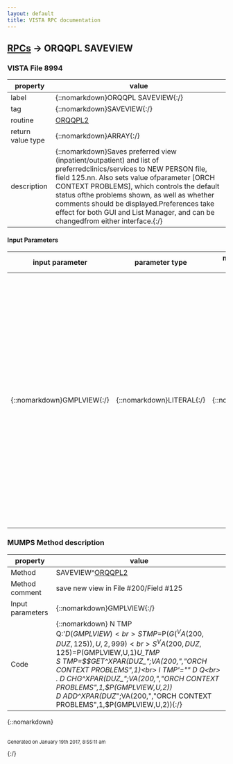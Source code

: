 ```yaml
---
layout: default
title: VISTA RPC documentation
---
```




## [RPCs](TableOfContent.md) &#8594; ORQQPL SAVEVIEW 



### VISTA File 8994 


 property | value 
--- | --- 
 label | {::nomarkdown}ORQQPL SAVEVIEW{:/}
 tag | {::nomarkdown}SAVEVIEW{:/}
 routine | [ORQQPL2](http://code.osehra.org/dox/Routine_ORQQPL2_source.html)
 return value type | {::nomarkdown}ARRAY{:/}
 description | {::nomarkdown}Saves preferred view (inpatient/outpatient) and list of preferredclinics/services to NEW PERSON file, field 125.nn.  Also sets value ofparameter [ORCH CONTEXT PROBLEMS], which controls the default status ofthe problems shown, as well as whether comments should be displayed.Preferences take effect for both GUI and List Manager, and can be changedfrom either interface.{:/}

#### Input Parameters

| input parameter | parameter type | maximum data length | required | description | 
| --- | --- | --- | --- | --- | 
| {::nomarkdown}GMPLVIEW{:/} | {::nomarkdown}LITERAL{:/} | {::nomarkdown}64{:/} | {::nomarkdown}true{:/} | {::nomarkdown}See field 125.nn of the NEW PERSON file for format of the first piece,related to inpatient/outpatient and clinics/services. Piece 2 is in the format 'a;b;c;d'. The first two ';' pieces are ignored.The third piece represents the status of the problems to be displayed(A,I,R,B) for Active, Inactive, Removed, and Both Active/Inactive.  The4th ';' piece is a 1 to show comments, and a 0 to hide comments.  Seeparameter ORCH CONTEXT PROBLEMS for description.{:/} | 


### MUMPS Method description

 property | value 
 --- | --- 
 Method | SAVEVIEW^[ORQQPL2](http://code.osehra.org/dox/Routine_ORQQPL2_source.html)
 Method comment | save new view in File #200/Field #125
 Input parameters | {::nomarkdown}GMPLVIEW{:/}
 Code | {::nomarkdown}  N TMP<br> Q:'$D(GMPLVIEW)<br> S TMP=$P($G(^VA(200,DUZ,125)),U,2,999)<br> S ^VA(200,DUZ,125)=$P(GMPLVIEW,U,1)_U_TMP<br> S TMP=$$GET^XPAR(DUZ_";VA(200,","ORCH CONTEXT PROBLEMS",1)<br> I TMP'="" D  Q<br> . D CHG^XPAR(DUZ_";VA(200,","ORCH CONTEXT PROBLEMS",1,$P(GMPLVIEW,U,2))<br> D ADD^XPAR(DUZ_";VA(200,","ORCH CONTEXT PROBLEMS",1,$P(GMPLVIEW,U,2)){:/}

{::nomarkdown} <br/><br/><p style="font-size: 11px">Generated on January 19th 2017, 8:55:11 am</p>{:/}